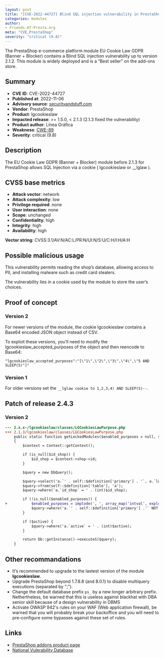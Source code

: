 ```yaml
---
layout: post
title: "[CVE-2022-44727] Blind SQL injection vulnerability in PrestaShop lgcookieslaw module"
categories: modules
author:
- Friends-Of-Presta.org
meta: "CVE,PrestaShop"
severity: "critical (9.8)"
---
```



The PrestaShop e-commerce platform module EU Cookie Law GDPR (Banner + Blocker) contains a Blind SQL injection vulnerability up to version 2.1.2. This module is widely deployed and is a “Best seller” on the add-ons store.


## Summary

* **CVE ID**: CVE-2022-44727
* **Published at**: 2022-11-06
* **Advisory source**: [securityandstuff.com](https://securityandstuff.com/posts/cve-2022-44727/)
* **Vendor**: PrestaShop
* **Product**: lgcookieslaw
* **Impacted release**: >= 1.5.0, < 2.1.3 (2.1.3 fixed the vulnerability)
* **Product author**: Línea Gráfica
* **Weakness**: [CWE-89](https://cwe.mitre.org/data/definitions/89.html)
* **Severity**: critical (9.8)

## Description

The EU Cookie Law GDPR (Banner + Blocker) module before 2.1.3 for PrestaShop allows SQL Injection via a cookie ( lgcookieslaw or __lglaw ). 


## CVSS base metrics

* **Attack vector**: network
* **Attack complexity**: low
* **Privilege required**: none
* **User interaction**: none
* **Scope**: unchanged
* **Confidentiality**: high
* **Integrity**: high
* **Availability**: high

**Vector string**: CVSS:3.1/AV:N/AC:L/PR:N/UI:N/S:U/C:H/I:H/A:H

## Possible malicious usage

This vulnerability permits reading the shop’s database, allowing access to PII, and installing malware such as credit card stealers.

The vulnerability lies in a cookie used by the module to store the user’s choices.

## Proof of concept

### Version 2

For newer versions of the module, the cookie lgcookieslaw contains a Base64 encoded JSON object instead of CSV.

To exploit these versions, you’ll need to modify the lgcookieslaw_accepted_purposes of the object and then reencode to Base64:

`"lgcookieslaw_accepted_purposes":"[\"1\",\"2\",\"3\",\"4\",\"5 AND SLEEP(5)"]"`

### Version 1

For older versions set the `__lglaw cookie to 1,2,3,4) AND SLEEP(5)--`.


## Patch of release 2.4.3

### Version 2

```diff
--- 2.x.x-/lgcookieslaw/classes/LGCookiesLawPurpose.php
+++ 2.1.3/lgcookieslaw/classes/LGCookiesLawPurpose.php
    public static function getLockedModules($enabled_purposes = null, $id_shop = null, $active = true)
    {
        $context = Context::getContext();

        if (is_null($id_shop)) {
            $id_shop = $context->shop->id;
        }

        $query = new DbQuery();

        $query->select('a.`' . self::$definition['primary'] . '`, a.`locked_modules`');
        $query->from(self::$definition['table'], 'a');
        $query->where('a.`id_shop` = ' . (int)$id_shop);

        if (!is_null($enabled_purposes)) {
+           $enabled_purposes = implode(', ', array_map('intval', explode(',', $enabled_purposes)));
            $query->where('a.`' . self::$definition['primary'] .'` NOT IN (' . pSQL($enabled_purposes) . ')');
        }

        if ($active) {
            $query->where('a.`active` = ' . (int)$active);
        }

        return Db::getInstance()->executeS($query);
    }
```

## Other recommandations

* It’s recommended to upgrade to the lastest version of the module **lgcookieslaw**.
* Upgrade PrestaShop beyond 1.7.8.8 (and 8.0.1) to disable multiquery executions (separated by ";").
* Change the default database prefix `ps_` by a new longer arbitrary prefix. Nethertheless, be warned that this is useless against blackhat with DBA senior skill because of a design vulnerability in DBMS
* Activate OWASP 942's rules on your WAF (Web application firewall), be warned that you will probably break your backoffice and you will need to pre-configure some bypasses against these set of rules.

## Links

* [PrestaShop addons product page](https://addons.prestashop.com/en/legal/8734-eu-cookie-law-gdpr-banner-blocker.html)
* [National Vulerability Database](https://nvd.nist.gov/vuln/detail/CVE-2022-44727)
